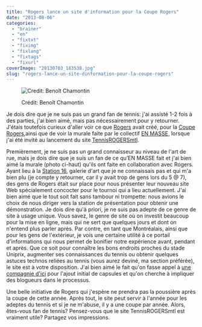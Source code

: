 ```yaml
---
title: "Rogers lance un site d'information pour la Coupe Rogers"
date: "2013-08-06"
categories: 
  - "brainer"
  - "en"
  - "fixtxt"
  - "fiximg"
  - "fixlang"
  - "fixtags"
  - "fixurl"
coverImage: "20130703_183538.jpg"
slug: "rogers-lance-un-site-dinformation-pour-la-coupe-rogers"
---
```


<figure>

![Credit: Benoît Chamontin](images/20130703_183538.jpg)

<figcaption>

Crédit: Benoît Chamontin

</figcaption>

</figure>

Je dois dire que je ne suis pas un grand fan de tennis: j'ai assisté 1-2 fois à des parties, j'ai bien aimé, mais pas nécessairement pour y retourner. J'étais toutefois curieux d'aller voir ce que [Rogers](https://www.rogers.com/web/Rogers.portal) avait créé, pour la [Coupe Rogers](https://www.rogerscup.com/index_fr.php),ainsi que de voir la murale faite par le collectif [EN MASSE,](https://enmasse.info/) lorsque j'ai été invité au lancement du site [TennisROGERSmtl](https://tennisrogersmtl.com/).

Premièrement, je ne suis pas un grand connaisseur au niveau de l'art de rue, mais je dois dire que je suis un fan de ce qu’EN MASSE fait et j'ai bien aimé la murale (photo ci-haut) qu'ils ont faite en collaboration avec Rogers. Ayant lieu à la [Station 16](https://www.station16shop.com/), galerie d'art que je ne connaissais pas et qui m'a bien plu (je compte y retourner, car il y avait trop de gens lors du 5 @ 7), des gens de Rogers était sur place pour nous présenter leur nouveau site Web spécialement concocter pour le tournoi qui a lieu actuellement. J'ai bien aimé que le tout soit fait sans tambour ni trompette: nous avions le choix de nous diriger vers la station de présentation pour obtenir une démonstration. Je dois dire qu'à priori, je ne suis pas adepte de ce genre de site à usage unique. Vous savez, le genre de site où on investit beaucoup pour la mise en ligne, mais qui ne sert que quelques jours et dont on n'entend plus parler après. Par contre, en tant que Montréalais, ainsi que pour les gens de l'extérieur, je vois une certaine utilité à ce portail d'informations qui nous permet de bonifier notre expérience avant, pendant et après. Que ce soit pour connaître les bons endroits proches du stade Uniprix, augmenter ses connaissances du tennis ou obtenir quelques astuces technos reliées au tennis (vous aurez deviné, ma section préférée), le site est à votre disposition. J'ai bien aimé le fait qu'on fasse appel à [une compagnie d'ici](https://codmorse.com/) pour l'ajout initial de capsules et qu'on cherche à impliquer des blogueurs dans le processus.

Une belle initiative de Rogers qui j'espère ne prendra pas la poussière après la coupe de cette année. Après tout, le site peut servir à l'année pour les adeptes du tennis et si je ne m'abuse, il y a une coupe par année. Alors, êtes-vous fan de tennis? Pensez-vous que le site TennisROGERSmtl est vraiment utile? Partagez vos impressions.

